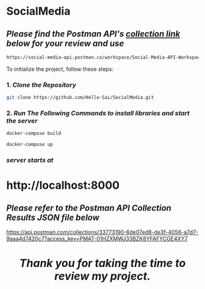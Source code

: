 # SocialMedia

## _Please find the Postman API's [collection link](https://social-media-api.postman.co/workspace/Social-Media-API-Workspace~9f58589d-6499-4b4b-87a6-7f8c379e7ad4/collection/33773190-6de07ed8-de3f-4056-a7d7-9aaa4d7420c7?action=share&creator=33773190) below for your review and use_
```bash
https://social-media-api.postman.co/workspace/Social-Media-API-Workspace~9f58589d-6499-4b4b-87a6-7f8c379e7ad4/collection/33773190-6de07ed8-de3f-4056-a7d7-9aaa4d7420c7?action=share&creator=33773190
```
To initialize the project, follow these steps:

### 1.  _Clone the Repository_  

```bash
git clone https://github.com/Hello-Sai/SocialMedia.git
```

### 2.    _Run The Following Commands to install libraries and start the server_

```bash
docker-compose build
```
```bash
docker-compose up
```
### _server starts at_
# http://localhost:8000 
## _Please refer to the Postman API Collection Results JSON file below_
https://api.postman.com/collections/33773190-6de07ed8-de3f-4056-a7d7-9aaa4d7420c7?access_key=PMAT-01HZXMWJ33BZK8YFAFYCGE4XY7

# <p align="center" > _Thank you for taking the time to review my project._ </p>
